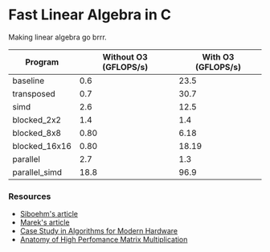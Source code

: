 # Fast Linear Algebra in C

Making linear algebra go brrr.

| Program       | Without O3 (GFLOPS/s) | With O3 (GFLOPS/s) |
|---------------|----------------------|-------------------|
| baseline      | 0.6                  | 23.5              |
| transposed    | 0.7                  | 30.7              |
| simd          | 2.6                  | 12.5              |
| blocked_2x2   | 1.4                  | 1.4               |
| blocked_8x8   | 0.80                 | 6.18              |
| blocked_16x16 | 0.80                 | 18.19             |
| parallel      | 2.7                  | 1.3               |
| parallel_simd | 18.8                 | 96.9              |


### Resources

- [Siboehm's article](https://siboehm.com/articles/22/Fast-MMM-on-CPU)
- [Marek's article](https://marek.ai/matrix-multiplication-on-cpu.html)
- [Case Study in Algorithms for Modern Hardware](https://en.algorithmica.org/hpc/algorithms/matmul/)
- [Anatomy of High Perfomance Matrix Multiplication](https://www.cs.utexas.edu/users/flame/pubs/blis3_ipdps14.pdf)


